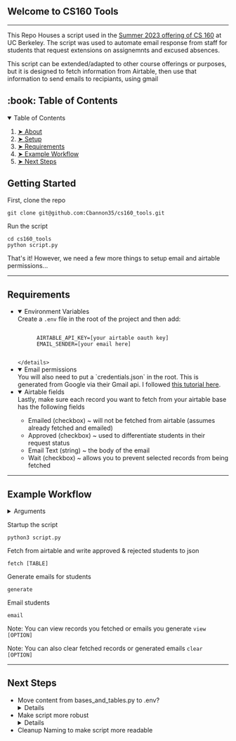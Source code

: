 
<h2 id="welcome">Welcome to CS160 Tools</h2>

---

<p>This Repo Houses a script used in the <a href="cs160su23.com" target="_blank">Summer 2023 offering of CS 160</a> at UC Berkeley. The script was used to automate email response from staff for students that request extensions on assignemnts and excused absences.</p>

<p>This script can be extended/adapted to other course offerings or purposes, but it is designed to fetch information from Airtable, then use that information to send emails to recipiants, using gmail</p>

<!-- TABLE OF CONTENTS taken from https://github.com/ma-shamshiri/Pacman-Game/blob/master/README.md?plain=1-->
<h2 id="table-of-contents"> :book: Table of Contents</h2>

<details open="open">
  <summary>Table of Contents</summary>
  <ol>
    <li><a href="#welcome"> ➤ About</a></li>
    <li><a href="#setup"> ➤ Setup</a></li>
    <li><a href="#requirements"> ➤ Requirements</a></li>
    <li><a href="#example-workflow"> ➤ Example Workflow</a></li>
   <li><a href="#next-steps"> ➤ Next Steps</a></li>
  </ol>
</details>

<h2 id="setup">Getting Started</h2>
<p>First, clone the repo</p>

```
git clone git@github.com:Cbannon35/cs160_tools.git
```

<p>Run the script</p>

```
cd cs160_tools
python script.py
```

<p>That's it! However, we need a few more things to setup email and airtable permissions...</p>

---

<h2 id="Requirements">Requirements</h2>

<ul>
  <li>
    <details open="open">
    <summary>Environment Variables</summary>
      Create a <code>.env</code> file in the root of the project and then add:
      <pre><code>
      AIRTABLE_API_KEY=[your airtable oauth key]
      EMAIL_SENDER=[your email here]
      </code></pre

    </details>
  </li>
  <li>
    <details open="open">
    <summary>Email permissions</summary>
      You will also need to put a `credentials.json` in the root. This is generated from Google via their Gmail api. I followed <a href="https://mailtrap.io/blog/python-send-email-gmail/#Is-there-an-alternative" target="_blank">this tutorial here</a>.
    </details>
  </li>
  <li>
  <details open="open">
  <summary>Airtable fields</summary>
    Lastly, make sure each record you want to fetch from your airtable base has the following fields
    <ul>
      <li>Emailed (checkbox) ~ will not be fetched from airtable (assumes already fetched and emailed)</li>
      <li>Approved (checkbox) ~ used to differentiate students in their request status</li>
      <li>Email Text (string) ~ the body of the email</li>
      <li>Wait (checkbox) ~ allows you to prevent selected records from being fetched</li>
    </ul>
  </details>
  </li>
</ul>

---

<h2 id="example-workflow">Example Workflow</h2>
<details>
  <summary>Arguments</summary>
    - `[TABLE]` ~ specify an airtable base (ex: `absence` or `extension`)</li>
    - `[OPTION]` ~ either `students` or `emails`</li>
</details>

<p>Startup the script</p>

```
python3 script.py
```

<p>Fetch from airtable and write approved & rejected students to json</p>

```
fetch [TABLE]
```

<p>Generate emails for students</p>

```
generate
```

<p>Email students</p>

```
email
```

Note: You can view records you fetched or emails you generate `view [OPTION]`

Note: You can also clear fetched records or generated emails `clear [OPTION]`

---

<h2 id="next-steps">Next Steps</h2>
<ul>
  <li>Move content from bases_and_tables.py to .env?
  <details>
    Not too worried about privacy because of Airtable's permissions sytstem. Also makes more sense if people are working on the same base
  </details>
  </li>
  <li>Make script more robust
  <details>
  Because this script had an end goal in mind it was incredibly simple to just whip it up in python. But, this means the line was blurred between how much logic should reside in airtable, and how much should reside locally. Airtable also provides great scripting tools, so potentially, there will be less logic to work with in python as it will be delegated to airtable (e.g moved subject and cc fields to airtable from `email_template.json`{.bash})
  </details>
  </li>
<li>Cleanup Naming to make script more readable</li>
<ul>

